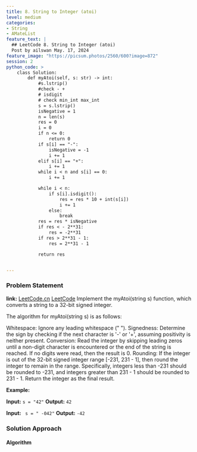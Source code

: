```yaml
---
title: 8. String to Integer (atoi)
level: medium
categories:
- String
- AMateList
feature_text: |
  ## LeetCode 8. String to Integer (atoi)
  Post by ailswan May. 17, 2024
feature_image: "https://picsum.photos/2560/600?image=872"
session: 2
python_code: >
    class Solution:
        def myAtoi(self, s: str) -> int:
            #s.lstrip()
            #check - + 
            # isdigit 
            # check min_int max_int
            s = s.lstrip()
            isNegative = 1
            n = len(s)
            res = 0
            i = 0
            if n <= 0:
                return 0
            if s[i] == "-":
                isNegative = -1
                i += 1
            elif s[i] == "+":
                i += 1
            while i < n and s[i] == 0:
                i += 1

            while i < n:
                if s[i].isdigit():
                    res = res * 10 + int(s[i])
                    i += 1
                else:
                    break
            res = res * isNegative 
            if res < - 2**31:
                res = -2**31
            if res > 2**31 - 1:
                res = 2**31 - 1

            return res     


---
```


### Problem Statement
**link:**
[LeetCode.cn](https://leetcode.cn/problems/string-to-integer-atoi/)
[LeetCode](https://leetcode.com/string-to-integer-atoi/)
Implement the myAtoi(string s) function, which converts a string to a 32-bit signed integer.

The algorithm for myAtoi(string s) is as follows:

Whitespace: Ignore any leading whitespace (" ").
Signedness: Determine the sign by checking if the next character is '-' or '+', assuming positivity is neither present.
Conversion: Read the integer by skipping leading zeros until a non-digit character is encountered or the end of the string is reached. If no digits were read, then the result is 0.
Rounding: If the integer is out of the 32-bit signed integer range [-231, 231 - 1], then round the integer to remain in the range. Specifically, integers less than -231 should be rounded to -231, and integers greater than 231 - 1 should be rounded to 231 - 1.
Return the integer as the final result.

**Example:**

**Input:** `s = "42"`
**Output:** `42`

**Input:** ` s = " -042"`
**Output:** `-42`
 
### Solution Approach
 
#### Algorithm
 